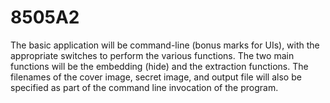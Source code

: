 # 8505A2
The basic application will be command-line (bonus marks for UIs), with the appropriate switches to perform the various functions. The two main functions will be the embedding (hide) and the extraction functions. The filenames of the cover image, secret image, and output file will also be specified as part of the command line invocation of the program. 
